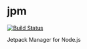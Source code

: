 jpm
===

[![Build Status](https://travis-ci.org/jsantell/jpm.png)](https://travis-ci.org/jsantell/jpm)

Jetpack Manager for Node.js
